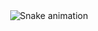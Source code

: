 <!-- Snake Game Repo View -->

<div align="center">
  <img src="https://profile-readme-generator.com/assets/snake.svg" alt="Snake animation" />
</div>


